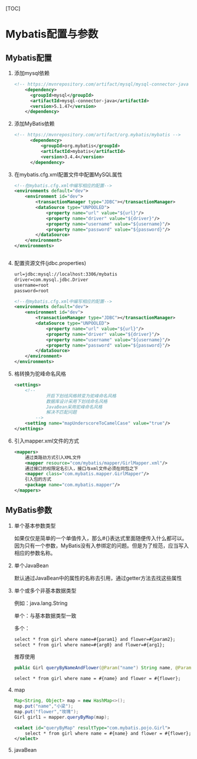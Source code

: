 [TOC]





# Mybatis配置与参数

## Mybatis配置

1. 添加mysql依赖

   ```xml
   <!-- https://mvnrepository.com/artifact/mysql/mysql-connector-java -->
       <dependency>
         <groupId>mysql</groupId>
         <artifactId>mysql-connector-java</artifactId>
         <version>5.1.47</version>
       </dependency>
   ```

2. 添加MyBatis依赖

   ```xml
   <!-- https://mvnrepository.com/artifact/org.mybatis/mybatis -->
         <dependency>
             <groupId>org.mybatis</groupId>
             <artifactId>mybatis</artifactId>
             <version>3.4.4</version>
         </dependency>
   ```

3. 在mybatis.cfg.xml配置文件中配置MySQL属性

   ```xml
   <!--在mybatis.cfg.xml中编写相应的配置-->
   <environments default="dev">
       <environment id="dev">
           <transactionManager type="JDBC"></transactionManager>
           <dataSource type="UNPOOLED">
               <property name="url" value="${url}"/>
               <property name="driver" value="${driver}"/>
               <property name="username" value="${username}"/>
               <property name="password" value="${password}"/>
           </dataSource>
       </environment>
   </environments>
   ```


```xml

```



4. 配置资源文件(jdbc.properties)

   ```xml
   url=jdbc:mysql://localhost:3306/mybatis
   driver=com.mysql.jdbc.Driver
   username=root
   password=root
   ```

   ```xml
   <!--在mybatis.cfg.xml中编写相应的配置-->
   <environments default="dev">
       <environment id="dev">
           <transactionManager type="JDBC"></transactionManager>
           <dataSource type="UNPOOLED">
               <property name="url" value="${url}"/>
               <property name="driver" value="${driver}"/>
               <property name="username" value="${username}"/>
               <property name="password" value="${password}"/>
           </dataSource>
       </environment>
   </environments>
   ```

5. 格转换为驼峰命名风格

   ```xml
   <settings>
       <!-- 
               开启下划线风格转变为驼峰命名风格
               数据库设计采用下划线命名风格
               JavaBean采用驼峰命名风格
               解决不匹配问题
           -->
       <setting name="mapUnderscoreToCamelCase" value="true"/>
   </settings>
   ```

6. 引入mapper.xml文件的方式

   ```xml
   <mappers>
       通过类路劲方式引入XML文件
       <mapper resource="com/mybatis/mapper/GirlMapper.xml"/>
       通过接口的权限定名引入，接口与xml文件必须在同包之下
       <mapper class="com.mybatis.mapper.GirlMapper"/>
       引入包的方式
       <package name="com.mybatis.mapper"/>
   </mappers>
   ```


## MyBatis参数

1. 单个基本参数类型

   如果仅仅是简单的一个单值传入，那么#{}表达式里面随便传入什么都可以。因为只有一个参数，MyBatis没有入参绑定的问题。但是为了规范，应当写入相应的参数名称。

2. 单个JavaBean

   默认通过JavaBean中的属性的名称去引用，通过getter方法去找这些属性

3. 单个或多个非基本数据类型

   例如：java.lang.String

   单个：与基本数据类型一致

   多个：

   ```xml
   select * from girl where name=#{param1} and flower=#{param2}; 
   select * from girl where name=#{arg0} and flower=#{arg1};
   
   ```

   推荐使用

   ```java
   public Girl queryByNameAndFlower(@Param("name") String name, @Param("flower") String flower);
   ```

   ```xml
   select * from girl where name = #{name} and flower = #{flower};
   ```

4. map

   ```java
   Map<String, Object> map = new HashMap<>();
   map.put("name","小梁");
   map.put("flower","玫瑰");
   Girl girl1 = mapper.queryByMap(map);
   ```

   ```xml
   <select id="queryByMap" resultType="com.mybatis.pojo.Girl">
       select * from girl where name = #{name} and flower = #{flower};
   </select>
   ```


6. javaBean







